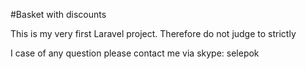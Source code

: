 #Basket with discounts

This is my very first Laravel project. Therefore do not judge to strictly

I case of any question please contact me via skype: selepok

